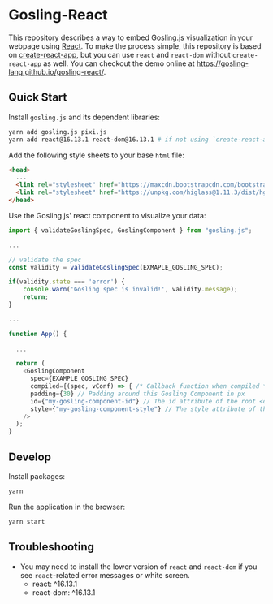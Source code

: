 # Gosling-React
This repository describes a way to embed [Gosling.js](https://github.com/gosling-lang/gosling.js) visualization in your webpage using [React](https://reactjs.org). To make the process simple, this repository is based on [create-react-app](https://reactjs.org/docs/create-a-new-react-app.html#create-react-app), but you can use `react` and `react-dom` without `create-react-app` as well. You can checkout the demo online at https://gosling-lang.github.io/gosling-react/.

## Quick Start

Install `gosling.js` and its dependent libraries:

```sh
yarn add gosling.js pixi.js
yarn add react@16.13.1 react-dom@16.13.1 # if not using `create-react-app`
```

Add the following style sheets to your base `html` file:
```html
<head>
  ...
  <link rel="stylesheet" href="https://maxcdn.bootstrapcdn.com/bootstrap/3.3.7/css/bootstrap.min.css">
  <link rel="stylesheet" href="https://unpkg.com/higlass@1.11.3/dist/hglib.css">
</head>
```

Use the Gosling.js' react component to visualize your data:

```js
import { validateGoslingSpec, GoslingComponent } from "gosling.js";

...

// validate the spec
const validity = validateGoslingSpec(EXMAPLE_GOSLING_SPEC);

if(validity.state === 'error') {
    console.warn('Gosling spec is invalid!', validity.message);
    return;
}

...

function App() {
  
  ...

  return (
    <GoslingComponent
      spec={EXAMPLE_GOSLING_SPEC}
      compiled={(spec, vConf) => { /* Callback function when compiled */ }}
      padding={30} // Padding around this Gosling Component in px
      id={"my-gosling-component-id"} // The id attribute of the root <div/> element of Gosling Component
      style={"my-gosling-component-style"} // The style attribute of the root <div/> (default: "gosling-component")
    />
  );
}
```

## Develop
Install packages:
```sh
yarn
```
Run the application in the browser:
```sh
yarn start
```

## Troubleshooting
- You may need to install the lower version of `react` and `react-dom` if you see `react`-related error messages or white screen.
   - react: ^16.13.1
   - react-dom: ^16.13.1
